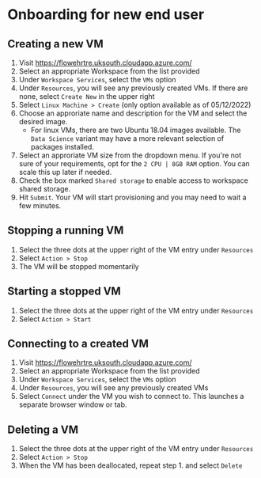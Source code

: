 # Onboarding for new end user
## Creating a new VM
1. Visit https://flowehrtre.uksouth.cloudapp.azure.com/
2. Select an appropriate Workspace from the list provided
3. Under `Workspace Services`, select the `VMs` option
4. Under `Resources`, you will see any previously created VMs. If there are none, select `Create New` in the upper right
5. Select `Linux Machine > Create` (only option available as of 05/12/2022)
6. Choose an approriate name and description for the VM and select the desired image.
    - For linux VMs, there are two Ubuntu 18.04 images available. The `Data Science` variant may have a more relevant selection of packages installed.
7. Select an approriate VM size from the dropdown menu. If you're not sure of your requirements, opt for the `2 CPU | 8GB RAM` option. You can scale this up later if needed.
8. Check the box marked `Shared storage` to enable access to workspace shared storage.
9. Hit `Submit`. Your VM will start provisioning and you may need to wait a few minutes.

## Stopping a running VM
1. Select the three dots at the upper right of the VM entry under `Resources`
2. Select `Action > Stop`
3. The VM will be stopped momentarily

## Starting a stopped VM
1. Select the three dots at the upper right of the VM entry under `Resources`
2. Select `Action > Start`

## Connecting to a created VM
1. Visit https://flowehrtre.uksouth.cloudapp.azure.com/
2. Select an appropriate Workspace from the list provided
3. Under `Workspace Services`, select the `VMs` option
4. Under `Resources`, you will see any previously created VMs
5. Select `Connect` under the VM you wish to connect to. This launches a separate browser window or tab.

## Deleting a VM
1. Select the three dots at the upper right of the VM entry under `Resources`
2. Select `Action > Stop`
3. When the VM has been deallocated, repeat step 1. and select `Delete`



